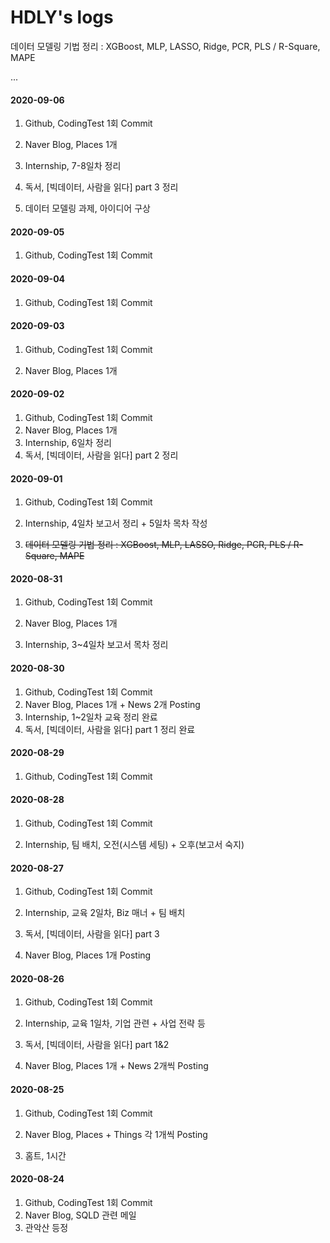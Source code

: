 # HDLY's logs

데이터 모델링 기법 정리 : XGBoost, MLP, LASSO, Ridge, PCR, PLS / R-Square, MAPE



...



#### 2020-09-06

1. Github, CodingTest 1회 Commit

2. Naver Blog, Places 1개

3. Internship, 7-8일차  정리

4. 독서, [빅데이터, 사람을 읽다] part 3 정리

5. 데이터 모델링 과제, 아이디어 구상



#### 2020-09-05

1. Github, CodingTest 1회 Commit

   


#### 2020-09-04

1. Github, CodingTest 1회 Commit

   


#### 2020-09-03

1. Github, CodingTest 1회 Commit

2. Naver Blog, Places 1개

   


#### 2020-09-02 

1. Github, CodingTest 1회 Commit
2. Naver Blog, Places 1개
3. Internship, 6일차  정리
4. 독서, [빅데이터, 사람을 읽다] part 2 정리



#### 2020-09-01

1. Github, CodingTest 1회 Commit

3. Internship, 4일차 보고서  정리 + 5일차 목차 작성

5. ~~데이터 모델링 기법 정리 : XGBoost, MLP, LASSO, Ridge, PCR, PLS / R-Square, MAPE~~

   

#### 2020-08-31 

1. Github, CodingTest 1회 Commit

2. Naver Blog, Places 1개

3. Internship, 3~4일차 보고서 목차 정리

   


#### 2020-08-30

1. Github, CodingTest 1회 Commit
2. Naver Blog, Places 1개 + News 2개 Posting
3. Internship, 1~2일차 교육 정리 완료
4. 독서, [빅데이터, 사람을 읽다] part 1 정리 완료



#### 2020-08-29

1. Github, CodingTest 1회 Commit

   

#### 2020-08-28

1. Github, CodingTest 1회 Commit

2. Internship, 팀 배치, 오전(시스템 세팅) + 오후(보고서 숙지)

   

#### 2020-08-27

1. Github, CodingTest 1회 Commit

2. Internship, 교육 2일차, Biz 매너 + 팀 배치

3. 독서, [빅데이터, 사람을 읽다] part 3

4. Naver Blog, Places 1개 Posting

   

#### 2020-08-26

1. Github, CodingTest 1회 Commit

2. Internship, 교육 1일차, 기업 관련 + 사업 전략 등

3. 독서, [빅데이터, 사람을 읽다] part 1&2

4. Naver Blog, Places 1개 + News 2개씩 Posting

   

#### 2020-08-25

1. Github, CodingTest 1회 Commit

2. Naver Blog, Places + Things 각 1개씩 Posting

3. 홈트, 1시간

   

#### 2020-08-24

1. Github, CodingTest 1회 Commit
2. Naver Blog, SQLD 관련 메일
3. 관악산 등정